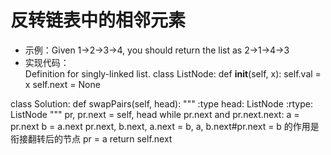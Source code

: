 # 反转链表中的相邻元素
- 示例：Given 1->2->3->4, you should return the list as 2->1->4->3
- 实现代码：  
Definition for singly-linked list.
   class ListNode:
     def __init__(self, x):
         self.val = x
         self.next = None 

class Solution:
    def swapPairs(self, head):
        """
        :type head: ListNode
        :rtype: ListNode
        """
        pr, pr.next = self, head
        while pr.next and pr.next.next:
          a = pr.next
          b = a.next
          pr.next, b.next, a.next = b, a, b.next#pr.next = b 的作用是衔接翻转后的节点
          pr = a
        return self.next 
